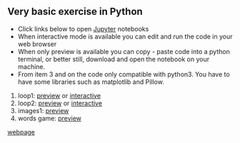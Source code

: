 ## Very basic exercise in Python
* Click links below to open [Jupyter](https://jupyter.org/) notebooks
* When interactive mode is available you can edit and run the code in your web browser
* When only  preview is available you can copy - paste code into a python terminal, or better still, download and open the notebook on your machine.
* From item 3 and on the code only compatible with python3. You have to have some libraries such as matplotlib and Pillow.



1. loop1: [preview](https://nbviewer.jupyter.org/github/yuval-harpaz/pyxercise/blob/master/loop1.ipynb) or [interactive](https://mybinder.org/v2/gh/yuval-harpaz/pyxercise/master?filepath=loop1.ipynb)
2. loop2: [preview](https://nbviewer.jupyter.org/github/yuval-harpaz/pyxercise/blob/master/loop2.ipynb) or [interactive](https://mybinder.org/v2/gh/yuval-harpaz/pyxercise/master?filepath=loop2.ipynb)
3. images1: [preview](https://nbviewer.jupyter.org/github/yuval-harpaz/pyxercise/blob/master/images1.ipynb)
4. words game: [preview](https://nbviewer.jupyter.org/github/yuval-harpaz/pyxercise/blob/master/wordsgame.ipynb)

[webpage](https://yuval-harpaz.github.io/pyxercise/)

